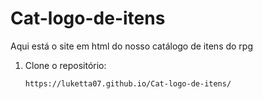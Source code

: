 # Cat-logo-de-itens
Aqui está o site em html do nosso catálogo de itens do rpg

1. Clone o repositório:
   ```bash
   https://luketta07.github.io/Cat-logo-de-itens/
